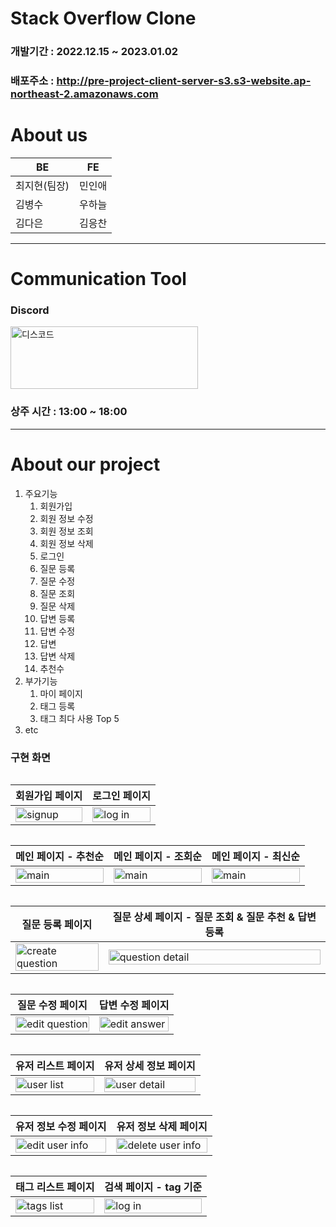 # Stack Overflow Clone

### 개발기간 : 2022.12.15 ~ 2023.01.02

### 배포주소 : http://pre-project-client-server-s3.s3-website.ap-northeast-2.amazonaws.com

# About us

<table>
    <thead>
        <tr>
            <th>BE</th>
            <th>FE</th>
        </tr>
    </thead>
  <tbody>
        <tr>
            <td>최지현(팀장)</td>
            <td>민인애</td>
        </tr>
        <tr>
            <td>김병수</td>
            <td>우하늘</td>
        </tr>
        <tr>
            <td>김다은</td>
            <td>김응찬</td>
        </tr>
    <tbody>
  <table>
<strong><hr></strong>
      
# Communication Tool

### Discord

<img src="https://w.namu.la/s/eafc347f795dbe8353b51eaaa97a973bd64d8fc771fb54af02e9401bed982ce6d631df194980bee7567e1f2d70610b2a75cf41ca0d33483d847a17c84632265ff19f8161e38b19a129d7141ddd6c82357099a0a5d68737a9934c237167c16f78" alt="디스코드" width="300" height="100">
      
### 상주 시간 : 13:00 ~ 18:00
 
<strong><hr></strong>

# About our project

<ol>
       <li>주요기능
   <ol>
       <li>회원가입</li>
     <li>회원 정보 수정</li>
     <li>회원 정보 조회</li>
     <li>회원 정보 삭제</li>
     <li>로그인</li>
     <li>질문 등록</li>
     <li>질문 수정</li>
     <li>질문 조회</li>
     <li>질문 삭제</li>
     <li>답변 등록</li>
     <li>답변 수정</li>
     <li>답변 </li>
     <li>답변 삭제</li>
     <li>추천수</li>
         </ol></li>
       <li>부가기능
   <ol>
     <li>마이 페이지</li>
     <li>태그 등록</li>
     <li>태그 최다 사용 Top 5 </li>
       </ol></li>
       <li>etc</li>
 </ol>
      
### 구현 화면
      
<table>
    <thead>
        <tr>
            <th>회원가입 페이지</th>
            <th>로그인 페이지</th>
        </tr>
    </thead>
  <tbody>
      <tr>
              <td><img src="https://user-images.githubusercontent.com/111411887/210218501-d9c42ae0-b151-464c-8a8a-6a9e4b3ce4f0.png" alt='signup' width=100% height=100%/></td>
            <td><img src="https://cdn.discordapp.com/attachments/1053096391234306048/1059413960866136145/image.png" alt='log in' width=100% height=100%/>
        </tr>
  <table>

  <table>
    <thead>
        <tr>
            <th>메인 페이지 - 추천순</th>
            <th>메인 페이지 - 조회순</th>
            <th>메인 페이지 - 최신순</th>
        </tr>
    </thead>
    <tbody>
        <tr>
                <td><img src="https://cdn.discordapp.com/attachments/1053096391234306048/1059414137534414961/image.png" alt='main' width=100% height=100%/></td>
                <td><img src="https://cdn.discordapp.com/attachments/1053096391234306048/1059414238793322496/image.png" alt='main' width=100% height=100%/></td>
                <td><img src="https://cdn.discordapp.com/attachments/1053096391234306048/1059414366379843614/image.png" alt='main' width=100% height=100%/></td>
            </tr>
            </tbody>
  <table>

<table>
    <thead>
        <tr>
            <th>질문 등록 페이지</th>
            <th>질문 상세 페이지 - 질문 조회 & 질문 추천 & 답변 등록</th>
        </tr>
    </thead>
  <tbody>
      <tr>
            <td><img src="https://cdn.discordapp.com/attachments/1053096391234306048/1059414840613015612/image.png" alt='create question' width=100% height=100%/></td>
            <td><img src="https://cdn.discordapp.com/attachments/1053096391234306048/1059414660744486932/image.png" alt='question detail' width=100% height=100%/></td>
        </tr>
        </tbody>
  <table>

  <table>
    <thead>
        <tr>
            <th>질문 수정 페이지</th>
            <th>답변 수정 페이지</th>
        </tr>
    </thead>
  <tbody>
      <tr>
            <td><img src="https://cdn.discordapp.com/attachments/1053096391234306048/1059414840613015612/image.png" alt='edit question' width=100% height=100%/></td>
            <td><img src="https://cdn.discordapp.com/attachments/1053096391234306048/1059415115277008916/image.png" alt='edit answer' width=100% height=100%/></td>
        </tr>
        </tbody>
  <table>

  <table>
    <thead>
        <tr>
            <th>유저 리스트 페이지</th>
            <th>유저 상세 정보 페이지</th>
        </tr>
    </thead>
  <tbody>
      <tr>
              <td><img src="https://cdn.discordapp.com/attachments/1053096391234306048/1059415464524132462/image.png" alt='user list' width=100% height=100%/></td>
            <td><img src="https://cdn.discordapp.com/attachments/1053096391234306048/1059415540067741716/image.png" alt='user detail' width=100% height=100%/></td>
        </tr>
        </tbody>
  <table>

   <table>
    <thead>
        <tr>
            <th>유저 정보 수정 페이지</th>
            <th>유저 정보 삭제 페이지</th>
        </tr>
    </thead>
  <tbody>
      <tr>
            <td><img src="https://cdn.discordapp.com/attachments/1053096391234306048/1059415596300779520/image.png" alt='edit user info' width=100% height=100%/></td>
            <td><img src="https://cdn.discordapp.com/attachments/1053096391234306048/1059415678299414528/image.png" alt='delete user info' width=100% height=100%/></td>
            </tr>
            </tbody>
  <table>

  <table>
    <thead>
        <tr>
            <th>태그 리스트 페이지</th>
            <th>검색 페이지 - tag 기준</th>
        </tr>
    </thead>
  <tbody>
      <tr>
              <td><img src="https://cdn.discordapp.com/attachments/1053096391234306048/1059415227575324692/image.png" alt='tags list' width=100% height=100%/></td>
            <td><img src="https://cdn.discordapp.com/attachments/1053096391234306048/1059415290489868349/image.png" alt='log in' width=100% height=100%/></td>
            </tr>
            </tbody>
  <table>
